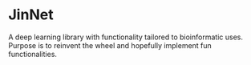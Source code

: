 # JinNet
A deep learning library with functionality tailored to bioinformatic uses. Purpose is to reinvent the wheel and hopefully implement fun functionalities.

